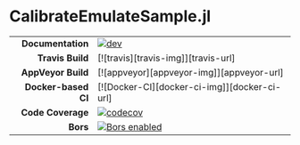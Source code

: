 # CalibrateEmulateSample.jl

|||
|---------------------:|:----------------------------------------------|
| **Documentation**    | [![dev][docs-dev-img]][docs-dev-url]          |
| **Travis Build**     | [![travis][travis-img]][travis-url]           |
| **AppVeyor Build**   | [![appveyor][appveyor-img]][appveyor-url]     |
| **Docker-based CI**  | [![Docker-CI][docker-ci-img]][docker-ci-url]  |
| **Code Coverage**    | [![codecov][codecov-img]][codecov-url]        |
| **Bors**             | [![Bors enabled][bors-img]][bors-url]         |

[docs-dev-img]: https://img.shields.io/badge/docs-dev-blue.svg
[docs-dev-url]: https://CliMA.github.io/CalibrateEmulateSample.jl/dev/

[codecov-img]: https://codecov.io/gh/CliMA/CalibrateEmulateSample.jl/branch/master/graph/badge.svg
[codecov-url]: https://codecov.io/gh/CliMA/CalibrateEmulateSample.jl

[bors-img]: https://bors.tech/images/badge_small.svg
[bors-url]: https://app.bors.tech/repositories/24774

